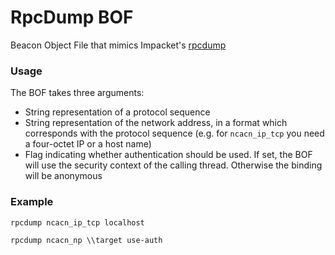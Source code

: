# RpcDump BOF

Beacon Object File that mimics Impacket's [rpcdump](https://github.com/fortra/impacket/blob/master/examples/rpcdump.py)

### Usage

The BOF takes three arguments:

- String representation of a protocol sequence
- String representation of the network address, in a format which corresponds with the protocol sequence (e.g. for `ncacn_ip_tcp` you need a four-octet IP or a host name)
- Flag indicating whether authentication should be used. If set, the BOF will use the security context of the calling thread. Otherwise the binding will be anonymous

### Example

```
rpcdump ncacn_ip_tcp localhost
```

```
rpcdump ncacn_np \\target use-auth
```
